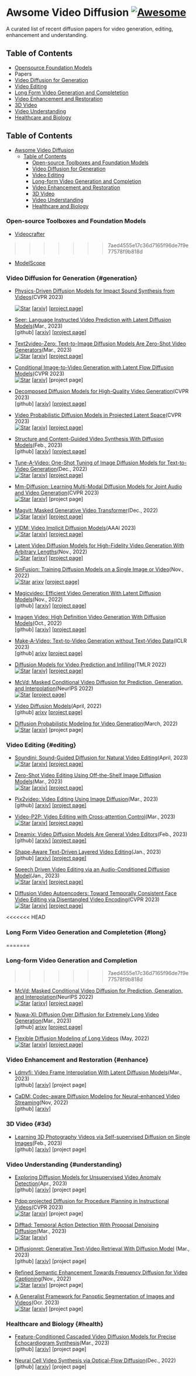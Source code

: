# Awsome Video Diffusion [![Awesome](https://cdn.rawgit.com/sindresorhus/awesome/d7305f38d29fed78fa85652e3a63e154dd8e8829/media/badge.svg)](https://github.com/sindresorhus/awesome)
A curated list of recent diffusion papers for video generation, editing, enhancement and understanding.

## Table of Contents
- [Opensource Foundation Models](#opensource-toolboxes-and-foudation-models-opensource)
-  Papers
  - [Video Diffusion for Generation](#video-diffusion-for-generation-generation)
  - [Video Editing](#video-editing-editing)
  - [Long Form Video Generation and Completetion](#long-form-video-generation-and-completetion-long)
  - [Video Enhancement and Restoration](#video-enhancement-and-restoration-enhance)
  - [3D Video](#3d-video-3d)
  - [Video Understanding](#video-understanding-understanding)
  - [Healthcare and Biology](#healthcare-and-biology-health)

## Table of Contents
- [Awsome Video Diffusion ](#awsome-video-diffusion-)
  - [Table of Contents](#table-of-contents)
    - [Open-source Toolboxes and Foundation Models](#open-source-toolboxes-and-foundation-models)
    - [Video Diffusion for Generation](#video-diffusion-for-generation)
    - [Video Editing](#video-editing)
    - [Long-form Video Generation and Completion](#long-form-video-generation-and-completion)
    - [Video Enhancement and Restoration](#video-enhancement-and-restoration)
    - [3D Video](#3d-video)
    - [Video Understanding](#video-understanding)
    - [Healthcare and Biology](#healthcare-and-biology)




### Open-source Toolboxes and Foundation Models 
+ [Videocrafter](https://github.com/VideoCrafter/VideoCrafter) 
>>>>>>> 7aed4555e17c36d7165f96de7f9e77578f9b818d
+ [ModelScope](https://modelscope.cn/models/damo/text-to-video-synthesis/summary)

### Video Diffusion for Generation {#generation} 
+ [Physics-Driven Diffusion Models for Impact Sound Synthesis from Videos](https://arxiv.org/abs/2303.16897)(CVPR 2023) 
 
  [![Star](https://img.shields.io/github/stars/sukun1045/video-physics-sound-diffusion.svg?style=social&label=Star)](https://github.com/sukun1045/video-physics-sound-diffusion) [[arxiv]](https://arxiv.org/abs/2303.16897) [[project page]](https://sukun1045.github.io/video-physics-sound-diffusion/) 

+ [Seer: Language Instructed Video Prediction with Latent Diffusion Models](https://arxiv.org/abs/2303.14897)(Mar., 2023)  
  [github] [[arxiv]](https://arxiv.org/abs/2303.14897) [[project page]](https://seervideodiffusion.github.io/) 

+ [Text2video-Zero: Text-to-Image Diffusion Models Are Zero-Shot Video Generators](https://arxiv.org/abs/2303.13439)(Mar., 2023)   
  [![Star](https://img.shields.io/github/stars/Picsart-AI-Research/Text2Video-Zero.svg?style=social&label=Star)](https://github.com/Picsart-AI-Research/Text2Video-Zero) [[arxiv]](https://arxiv.org/abs/2303.13439) [[project page]](https://text2video-zero.github.io/) 
  
+ [Conditional Image-to-Video Generation with Latent Flow Diffusion Models](https://arxiv.org/abs/2303.13744)(CVPR 2023)   
  [![Star](https://img.shields.io/github/stars/nihaomiao/CVPR23_LFDM.svg?style=social&label=Star)](https://github.com/nihaomiao/CVPR23_LFDM) [[arxiv]](https://arxiv.org/abs/2303.13744) [project page]

+ [Decomposed Diffusion Models for High-Quality Video Generation](https://arxiv.org/abs/2303.08320)(CVPR 2023)   
  [github] [[arxiv]](https://arxiv.org/abs/2303.08320) [[project page]](https://modelscope.cn/models/damo/text-to-video-synthesis/summary) 

+ [Video Probabilistic Diffusion Models in Projected Latent Space](https://arxiv.org/abs/2302.07685)(CVPR 2023)   
  [![Star](https://img.shields.io/github/stars/sihyun-yu/PVDM.svg?style=social&label=Star)](https://github.com/sihyun-yu/PVDM) [[arxiv]](https://arxiv.org/abs/2302.07685) [[project page]](https://sihyun.me/PVDM/) 

+ [Structure and Content-Guided Video Synthesis With Diffusion Models](https://arxiv.org/abs/2302.03011)(Feb., 2023)   
  [github] [[arxiv]](https://arxiv.org/abs/2302.03011) [[project page]](https://research.runwayml.com/gen2) 

+ [Tune-A-Video: One-Shot Tuning of Image Diffusion Models for Text-to-Video Generation](https://arxiv.org/abs/2212.11565)(Dec., 2022)   
  [![Star](https://img.shields.io/github/stars/facebookresearch/segment-anything.svg?style=social&label=Star)](https://github.com/showlab/Tune-A-Video) [[arxiv]](https://arxiv.org/abs/2212.11565) [[project page]](https://tuneavideo.github.io/) 

+ [Mm-Diffusion: Learning Multi-Modal Diffusion Models for Joint Audio and Video Generation](https://arxiv.org/abs/2212.09478)(CVPR 2023)   
  [![Star](https://img.shields.io/github/stars/researchmm/MM-Diffusion.svg?style=social&label=Star)](https://github.com/researchmm/MM-Diffusion) [[arxiv]](https://arxiv.org/abs/2212.09478) [project page] 

+ [Magvit: Masked Generative Video Transformer](https://arxiv.org/abs/2212.05199)(Dec., 2022)    
  [![Star](https://img.shields.io/github/stars/MAGVIT/magvit.svg?style=social&label=Star)](https://github.com/MAGVIT/magvit) [[arxiv]](https://arxiv.org/abs/2212.05199) [[project page]](https://magvit.cs.cmu.edu/) 

+ [VIDM: Video Implicit Diffusion Models](https://arxiv.org/abs/2212.00235)(AAAI 2023)   
  [![Star](https://img.shields.io/github/stars/MKFMIKU/VIDM.svg?style=social&label=Star)](https://github.com/MKFMIKU/VIDM) [[arxiv]](https://arxiv.org/abs/2212.00235) [[project page]](https://kfmei.page/vidm/) 

+ [Latent Video Diffusion Models for High-Fidelity Video Generation With Arbitrary Lengths](https://arxiv.org/abs/2211.13221)(Nov., 2022)   
  [![Star](https://img.shields.io/github/stars/YingqingHe/LVDM.svg?style=social&label=Star)](https://github.com/YingqingHe/LVDM) [[arixv]](https://arxiv.org/abs/2211.13221) [[project page]](https://yingqinghe.github.io/LVDM/)

+ [SinFusion: Training Diffusion Models on a Single Image or Video](https://arxiv.org/abs/2211.11743)(Nov., 2022)   
  [![Star](https://img.shields.io/github/stars/YingqingHe/LVDM.svg?style=social&label=Star)](https://github.com/yanivnik/sinfusion-code) [arixv](https://arxiv.org/abs/2211.11743) [[project page]](https://yanivnik.github.io/sinfusion/)

+ [Magicvideo: Efficient Video Generation With Latent Diffusion Models](https://arxiv.org/abs/2211.11018)(Nov., 2022)   
  [github] [[arxiv]](https://arxiv.org/abs/2211.11018) [[project page]](https://magicvideo.github.io/#)

+ [Imagen Video: High Definition Video Generation With Diffusion Models](https://arxiv.org/abs/2210.02303)(Oct., 2022)   
  [github] [[arxiv]](https://arxiv.org/abs/2210.02303) [[project page]](https://imagen.research.google/video/)

+ [Make-A-Video: Text-to-Video Generation without Text-Video Data](https://openreview.net/forum?id=nJfylDvgzlq)(ICLR 2023)   
  [github] [arixv](https://openreview.net/forum?id=nJfylDvgzlq) [[project page]](https://makeavideo.studio)

+ [Diffusion Models for Video Prediction and Infilling](https://arxiv.org/abs/2206.07696)(TMLR 2022)   
  [![Star](https://img.shields.io/github/stars/Tobi-r9/RaMViD.svg?style=social&label=Star)](https://github.com/Tobi-r9/RaMViD) [[arxiv]](https://arxiv.org/abs/2206.07696) [[project page]](https://sites.google.com/view/video-diffusion-prediction)

+ [McVd: Masked Conditional Video Diffusion for Prediction, Generation, and Interpolation](https://arxiv.org/abs/2205.09853)(NeurIPS 2022)   
  [![Star](https://img.shields.io/github/stars/Tobi-r9/RaMViD.svg?style=social&label=Star)](https://github.com/voletiv/mcvd-pytorch) [[project page]](https://mask-cond-video-diffusion.github.io)

+ [Video Diffusion Models](https://arxiv.org/abs/2204.03458)(April, 2022)   
  [github] [arixv](https://arxiv.org/abs/2204.03458) [[project page]](https://video-diffusion.github.io/)

+ [Diffusion Probabilistic Modeling for Video Generation](https://arxiv.org/abs/2203.09481)(March, 2022)   
  [![Star](https://img.shields.io/github/stars/buggyyang/RVD.svg?style=social&label=Star)](https://github.com/buggyyang/RVD) [[arxiv]](https://arxiv.org/abs/2203.09481) [project page]

### Video Editing {#editing} 
+ [Soundini: Sound-Guided Diffusion for Natural Video Editing](https://arxiv.org/abs/2304.06818)(April, 2023)   
  [![Star](https://img.shields.io/github/stars/kuai-lab/soundini-official.svg?style=social&label=Star)](https://github.com/kuai-lab/soundini-official) [[arxiv]](https://arxiv.org/abs/2304.06818) [[project page]](https://kuai-lab.github.io/soundini-gallery/) 

+ [Zero-Shot Video Editing Using Off-the-Shelf Image Diffusion Models](https://arxiv.org/abs/2303.17599)(Mar., 2023)   
  [![Star](https://img.shields.io/github/stars/baaivision/vid2vid-zero.svg?style=social&label=Star)](https://github.com/baaivision/vid2vid-zero) [[arxiv]](https://arxiv.org/abs/2303.17599) [[project page]](https://huggingface.co/spaces/BAAI/vid2vid-zero) 

+ [Pix2video: Video Editing Using Image Diffusion](https://arxiv.org/abs/2303.12688)(Mar., 2023)   
  [github] [[arxiv]](https://arxiv.org/abs/2303.12688) [[project page]](https://duyguceylan.github.io/pix2video.github.io/) 

+ [Video-P2P: Video Editing with Cross-attention Control](https://arxiv.org/abs/2303.04761)(Mar., 2023)   
  [![Star](https://img.shields.io/github/stars/ShaoTengLiu/Video-P2P.svg?style=social&label=Star)](https://github.com/ShaoTengLiu/Video-P2P) [[arxiv]](https://arxiv.org/abs/2303.04761) [[project page]](https://video-p2p.github.io/)

+ [Dreamix: Video Diffusion Models Are General Video Editors](https://arxiv.org/abs/2302.01329)(Feb., 2023)   
  [github] [[arxiv]](https://arxiv.org/abs/2302.01329) [[project page]](https://dreamix-video-editing.github.io/) 

+ [Shape-Aware Text-Driven Layered Video Editing](https://arxiv.org/abs/2301.13173)(Jan., 2023)    
  [github] [[arxiv]](https://arxiv.org/abs/2301.13173) [[project page]](https://text-video-edit.github.io/)   
+ [Speech Driven Video Editing via an Audio-Conditioned Diffusion Model](https://arxiv.org/abs/2301.04474)(Jan., 2023)   
  [![Star](https://img.shields.io/github/stars/DanBigioi/DiffusionVideoEditing.svg?style=social&label=Star)](https://github.com/DanBigioi/DiffusionVideoEditing) [[arxiv]](https://arxiv.org/abs/2301.04474) [[project page]](https://danbigioi.github.io/DiffusionVideoEditing/) 

+ [Diffusion Video Autoencoders: Toward Temporally Consistent Face Video Editing via Disentangled Video Encoding](https://arxiv.org/abs/2212.02802)(CVPR 2023)  
  [![Star](https://img.shields.io/github/stars/man805/Diffusion-Video-Autoencoders.svg?style=social&label=Star)](https://github.com/man805/Diffusion-Video-Autoencoders) [[arxiv]](https://arxiv.org/abs/2212.02802) [[project page]](https://diff-video-ae.github.io/) 


<<<<<<< HEAD
### Long Form Video Generation and Completetion {#long} 
=======
### Long-form Video Generation and Completion
>>>>>>> 7aed4555e17c36d7165f96de7f9e77578f9b818d
+ [McVd: Masked Conditional Video Diffusion for Prediction, Generation, and Interpolation](https://arxiv.org/abs/2205.09853)(NeurIPS 2022)   
  [![Star](https://img.shields.io/github/stars/voletiv/mcvd-pytorch.svg?style=social&label=Star)](https://github.com/voletiv/mcvd-pytorch) [[arixv]](https://arxiv.org/abs/2205.09853) [[project page]](https://mask-cond-video-diffusion.github.io)

+ [Nuwa-Xl: Diffusion Over Diffusion for Extremely Long Video Generation](https://arxiv.org/abs/2303.12346)(Mar., 2023)   
  [github] [arixv](https://arxiv.org/abs/2303.12346) [[project page]](https://msra-nuwa.azurewebsites.net/#/)

+ [Flexible Diffusion Modeling of Long Videos](https://arxiv.org/abs/2205.11495) (May, 2022)   
  [![Star](https://img.shields.io/github/stars/plai-group/flexible-video-diffusion-modeling.svg?style=social&label=Star)](https://github.com/plai-group/flexible-video-diffusion-modeling) [[arxiv]](https://arxiv.org/abs/2205.11495) [[project page]](https://fdmolv.github.io/)

### Video Enhancement and Restoration {#enhance} 

+ [Ldmvfi: Video Frame Interpolation With Latent Diffusion Models](https://arxiv.org/abs/2303.09508)(Mar., 2023)   
  [github] [[arxiv]](https://arxiv.org/abs/2303.09508) [project page]

+ [CaDM: Codec-aware Diffusion Modeling for Neural-enhanced Video Streaming](https://arxiv.org/abs/2211.08428)(Nov, 2022)   
  [github] [[arxiv]](https://arxiv.org/abs/2211.08428)


### 3D Video {#3d} 
+ [Learning 3D Photography Videos via Self-supervised Diffusion on Single Images](https://arxiv.org/abs/2302.10781)(Feb., 2023)   
  [github] [[arxiv]](https://arxiv.org/abs/2302.10781) [project page] 

### Video Understanding {#understanding} 

+ [Exploring Diffusion Models for Unsupervised Video Anomaly Detection](https://arxiv.org/abs/2304.05841)(Apr., 2023)   
  [github] [[arxiv]](https://arxiv.org/abs/2304.05841) [project page]

+ [Pdpp:projected Diffusion for Procedure Planning in Instructional Videos](https://arxiv.org/abs/2303.14676)(CVPR 2023)   
  [![Star](https://img.shields.io/github/stars/MCG-NJU/PDPP.svg?style=social&label=Star)](https://github.com/MCG-NJU/PDPP) [[arxiv]](https://arxiv.org/abs/2303.14676) [project page]

+ [Difftad: Temporal Action Detection With Proposal Denoising Diffusion](https://arxiv.org/abs/2303.14863)(Mar., 2023)     
  [![Star](https://img.shields.io/github/stars/sauradip/DiffusionTAD.svg?style=social&label=Star)](https://github.com/sauradip/DiffusionTAD) [[arxiv]](https://arxiv.org/abs/2303.14863)

+ [Diffusionret: Generative Text-Video Retrieval With Diffusion Model](https://arxiv.org/abs/2303.09867) (Mar., 2023)   
  [github] [[arxiv]](https://arxiv.org/abs/2303.09867) [project page]

+ [Refined Semantic Enhancement Towards Frequency Diffusion for Video Captioning](https://arxiv.org/abs/2211.15076)(Nov., 2022)   
  [![Star](https://img.shields.io/github/stars/lzp870/RSFD.svg?style=social&label=Star)](https://github.com/lzp870/RSFD) [[arxiv]](https://arxiv.org/abs/2211.15076) [project page]

+ [A Generalist Framework for Panoptic Segmentation of Images and Videos](https://arxiv.org/abs/2210.06366)(Ocr. 2023)   
  [![Star](https://img.shields.io/github/stars/google-research/pix2seq.svg?style=social&label=Star)](https://github.com/google-research/pix2seq) [[arxiv]](https://arxiv.org/abs/2210.06366) [project page]


### Healthcare and Biology {#health} 
+ [Feature-Conditioned Cascaded Video Diffusion Models for Precise Echocardiogram Synthesis](https://arxiv.org/abs/2303.12644)(Mar., 2023)   
  [github] [[arxiv]](https://arxiv.org/abs/2303.12644) [project page]

+ [Neural Cell Video Synthesis via Optical-Flow Diffusion](https://arxiv.org/abs/2212.03250)(Dec., 2022)   
  [github] [[arxiv]](https://arxiv.org/abs/2212.03250) [project page]
